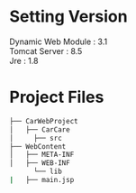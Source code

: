 # Setting Version
Dynamic Web Module : 3.1
<br>
Tomcat Server : 8.5
<br>
Jre : 1.8

# Project Files
```bash
├── CarWebProject
│   ├── CarCare
│     ├── src
├── WebContent
│   ├── META-INF
│   ├── WEB-INF 
      └── lib
|   ├── main.jsp      
```
